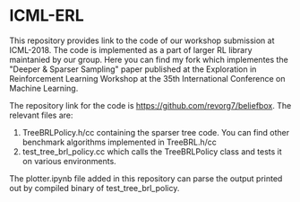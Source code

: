 # ICML-ERL
This repository provides link to the code of our workshop submission at ICML-2018. The code is implemented as a part of larger RL library maintanied by our group. Here you can find my fork which implementes the "Deeper & Sparser Sampling" paper published at the Exploration in Reinforcement Learning Workshop at the 35th International Conference on Machine Learning.

The repository link for the code is https://github.com/revorg7/beliefbox. The relevant files are:
1. TreeBRLPolicy.h/cc containing the sparser tree code. You can find other benchmark algorithms implemented in TreeBRL.h/cc
2. test_tree_brl_policy.cc which calls the TreeBRLPolicy class and tests it on various environments.

The plotter.ipynb file added in this repository can parse the output printed out by compiled binary of test_tree_brl_policy.


